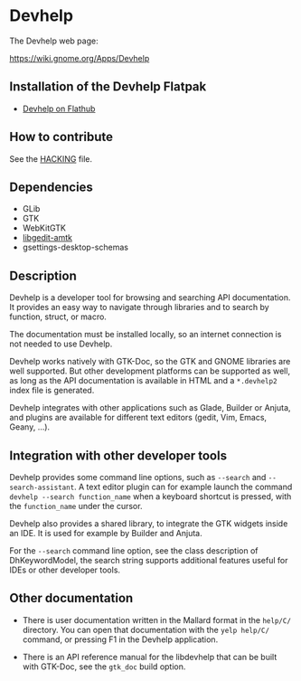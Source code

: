 Devhelp
=======

The Devhelp web page:

https://wiki.gnome.org/Apps/Devhelp

Installation of the Devhelp Flatpak
-----------------------------------

- [Devhelp on Flathub](https://flathub.org/apps/details/org.gnome.Devhelp)

How to contribute
-----------------

See the [HACKING](HACKING) file.

Dependencies
------------

- GLib
- GTK
- WebKitGTK
- [libgedit-amtk](https://gedit-technology.github.io/)
- gsettings-desktop-schemas

Description
-----------

Devhelp is a developer tool for browsing and searching API documentation.
It provides an easy way to navigate through libraries and to search by
function, struct, or macro.

The documentation must be installed locally, so an internet connection is
not needed to use Devhelp.

Devhelp works natively with GTK-Doc, so the GTK and GNOME libraries are
well supported. But other development platforms can be supported as well,
as long as the API documentation is available in HTML and a `*.devhelp2`
index file is generated.

Devhelp integrates with other applications such as Glade, Builder or
Anjuta, and plugins are available for different text editors (gedit, Vim,
Emacs, Geany, …).

Integration with other developer tools
--------------------------------------

Devhelp provides some command line options, such as `--search` and
`--search-assistant`. A text editor plugin can for example launch the command
`devhelp --search function_name` when a keyboard shortcut is pressed, with the
`function_name` under the cursor.

Devhelp also provides a shared library, to integrate the GTK widgets inside an
IDE. It is used for example by Builder and Anjuta.

For the `--search` command line option, see the class description of
DhKeywordModel, the search string supports additional features useful for IDEs
or other developer tools.

Other documentation
-------------------

- There is user documentation written in the Mallard format in the `help/C/`
  directory. You can open that documentation with the `yelp help/C/` command,
  or pressing F1 in the Devhelp application.

- There is an API reference manual for the libdevhelp that can be built with
  GTK-Doc, see the `gtk_doc` build option.
